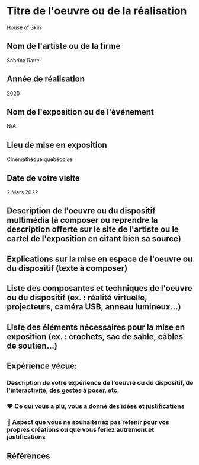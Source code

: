 

  # Titre de l'oeuvre ou de la réalisation
  House of Skin

  ## Nom de l'artiste ou de la firme
  Sabrina Ratté
  
  ## Année de réalisation
  2020

  ## Nom de l'exposition ou de l'événement
  N/A

  ## Lieu de mise en exposition
  Cinémathèque québécoise

  ## Date de votre visite
  2 Mars 2022
  

  ## Description de l'oeuvre ou du dispositif multimédia (à composer ou reprendre la description offerte sur le site de l'artiste ou le cartel de l'exposition en citant bien sa source)

  ## Explications sur la mise en espace de l'oeuvre ou du dispositif (texte à composer)

  ## Liste des composantes et techniques de l'oeuvre ou du dispositif (ex. : réalité virtuelle, projecteurs, caméra USB, anneau lumineux...)

  ##  Liste des éléments nécessaires pour la mise en exposition (ex. : crochets, sac de sable, câbles de soutien...)

  ##  Expérience vécue:

  ### Description de votre expérience de l'oeuvre ou du dispositif, de l'interactivité, des gestes à poser, etc.

  ### ❤️ Ce qui vous a plu, vous a donné des idées et justifications

  ###  🤔 Aspect que vous ne souhaiteriez pas retenir pour vos propres créations ou que vous feriez autrement et justifications

  ## Références
